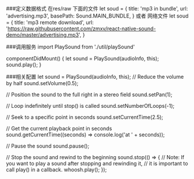 ###定义数据格式
在res/raw 下面的文件
let soud = {
    title: 'mp3 in bundle',
    url: 'advertising.mp3',
    basePath: Sound.MAIN_BUNDLE,
}
或者
网络文件
let soud = {
    title: 'mp3 remote download',
    url: 'https://raw.githubusercontent.com/zmxv/react-native-sound-demo/master/advertising.mp3',
}


###调用服务
import PlaySound from './util/playSound'


componentDidMount() {
  let sound = PlaySound(audioInfo, this);
  sound.play();
}

###相关配置
let sound = PlaySound(audioInfo, this);
// Reduce the volume by half
sound.setVolume(0.5);

// Position the sound to the full right in a stereo field
sound.setPan(1);

// Loop indefinitely until stop() is called
sound.setNumberOfLoops(-1);

// Seek to a specific point in seconds
sound.setCurrentTime(2.5);

// Get the current playback point in seconds
sound.getCurrentTime((seconds) => console.log('at ' + seconds));

// Pause the sound
sound.pause();

// Stop the sound and rewind to the beginning
sound.stop(() => {
  // Note: If you want to play a sound after stopping and rewinding it,
  // it is important to call play() in a callback.
  whoosh.play();
});




